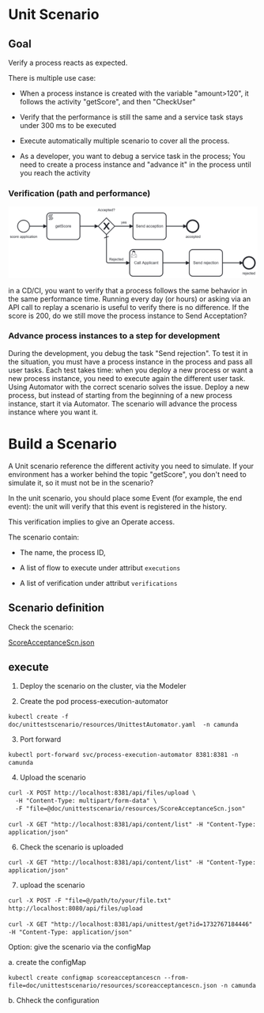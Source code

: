 # Unit Scenario

## Goal
Verify a process reacts as expected.

There is multiple use case:
* When a process instance is created with the variable "amount>120", it follows the activity "getScore", and then "CheckUser"

* Verify that the performance is still the same and a service task stays under 300 ms to be executed

* Execute automatically multiple scenario to cover all the process.

* As a developer, you want to debug a service task in the process; You need to create a process instance and "advance it" in the process until you reach the activity



### Verification (path and performance)

![ScoreAcceptance.png](resources/ScoreAcceptance.png)

in a CD/CI, you want to verify that a process follows the same behavior in the same performance
time. Running every day (or hours) or asking via an API call to replay a scenario is useful to
verify there is no difference. If the score is 200, do we still move the process instance to
Send Acceptation? 


### Advance process instances to a step for development

During the development, you debug the task "Send rejection". To test it in the situation, you
must have a process instance in the process and pass all user tasks. Each test takes time: when you
deploy a new process or want a new process instance, you need to execute again the different user
task. Using Automator with the correct scenario solves the issue. Deploy a new process, but instead
of starting from the beginning of a new process instance, start it via Automator. The scenario will
advance the process instance where you want it.


# Build a Scenario

A Unit scenario reference the different activity you need to simulate. If your environment has a worker behind the topic "getScore", you don't need to simulate it, so it must not be in the scenario?

In the unit scenario, you should place some Event (for example, the end event): the unit will verify that this event is registered in the history.

This verification implies to give an Operate access.

The scenario contain:

* The name, the process ID, 

* A list of flow to execute under attribut `executions`
* A list of verification under attribut `verifications`


## Scenario definition

Check the scenario:

[ScoreAcceptanceScn.json](resources/ScoreAcceptanceScn.json)

## execute


1. Deploy the scenario on the cluster, via the Modeler

2. Create the pod process-execution-automator

```
kubectl create -f doc/unittestscenario/resources/UnittestAutomator.yaml  -n camunda
```

3. Port forward

```
kubectl port-forward svc/process-execution-automator 8381:8381 -n camunda
```

4. Upload the scenario


```
curl -X POST http://localhost:8381/api/files/upload \
  -H "Content-Type: multipart/form-data" \
  -F "file=@doc/unittestscenario/resources/ScoreAcceptanceScn.json"
  
curl -X GET "http://localhost:8381/api/content/list" -H "Content-Type: application/json"

```



6. Check the scenario is uploaded

```
curl -X GET "http://localhost:8381/api/content/list" -H "Content-Type: application/json"
```


7. upload the scenario
```
curl -X POST -F "file=@/path/to/your/file.txt" http://localhost:8080/api/files/upload

curl -X GET "http://localhost:8381/api/unittest/get?id=1732767184446" -H "Content-Type: application/json"
```

Option: give the scenario via the configMap

a. create the configMap
```` 
kubectl create configmap scoreacceptancescn --from-file=doc/unittestscenario/resources/scoreacceptancescn.json -n camunda
````

b. Chheck the configuration
